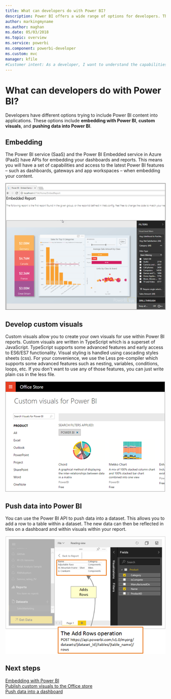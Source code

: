```yaml
---
title: What can developers do with Power BI?
description: Power BI offers a wide range of options for developers. This ranges from embedding to custom visuals and streaming datasets.
author: markingmyname
ms.author: maghan
ms.date: 05/03/2018
ms.topic: overview
ms.service: powerbi
ms.component: powerbi-developer
ms.custom: mvc
manager: kfile
#Customer intent: As a developer, I want to understand the capabilities of Power BI, so I have enough info to determine which Power BI developer features to use.
---
```


# What can developers do with Power BI?

Developers have different options trying to include Power BI content into applications. These options include **embedding with Power BI**, **custom visuals**, and **pushing data into Power BI**.

## Embedding
The Power BI service (SaaS) and the Power BI Embedded service in Azure (PaaS) have APIs for embedding your dashboards and reports. This means you will have a set of capabilities and access to the latest Power BI features – such as dashboards, gateways and app workspaces – when embedding your content.

![PBIE sample](media/what-can-you-do/what-can-you-do-01.png)

## Develop custom visuals
Custom visuals allow you to create your own visuals for use within Power BI reports. Custom visuals are written in TypeScript which is a superset of JavaScript. TypeScript supports some advanced features and early access to ES6/ES7 functionality. Visual styling is handled using cascading styles sheets (css). For your convenience, we use the Less pre-compiler which supports some advanced features such as nesting, variables, conditions, loops, etc. If you don't want to use any of those features, you can just write plain css in the less file.

![CV sample](media/what-can-you-do/powerbi-custom-visual-store.png)

## Push data into Power BI
You can use the Power BI API to push data into a dataset. This allows you to add a row to a table within a dataset. The new data can then be reflected in tiles on a dashboard and within visuals within your report.

![Push data sample](media/what-can-you-do/powerbi-push-data.png)

## Next steps
[Embedding with Power BI](embedding.md)  
[Publish custom visuals to the Office store](office-store.md)  
[Push data into a dashboard](walkthrough-push-data.md)
